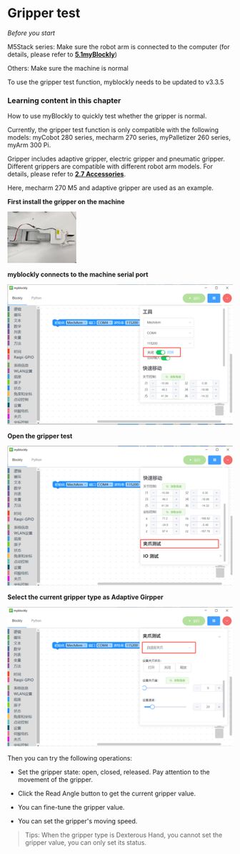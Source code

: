 # Gripper test

<i>Before you start</i>

M5Stack series: Make sure the robot arm is connected to the computer (for details, please refer to **[5.1myBlockly](https://docs.elephantrobotics.com/docs/gitbook/5-ProgramingApplication-myblockly-uiflow-mind/5.1-myblockly/)**)

Others: Make sure the machine is normal

To use the gripper test function, myblockly needs to be updated to v3.3.5

### Learning content in this chapter

How to use myBlockly to quickly test whether the gripper is normal.

Currently, the gripper test function is only compatible with the following models: myCobot 280 series, mecharm 270 series, myPalletizer 260 series, myArm 300 Pi.

Gripper includes adaptive gripper, electric gripper and pneumatic gripper. Different grippers are compatible with different robot arm models. For details, please refer to **[2.7 Accessories](https://docs.elephantrobotics.com/docs/gitbook/2-serialproduct/2.7-accessories/2.7-accessories.html)**.

Here, mecharm 270 M5 and adaptive gripper are used as an example.

**First install the gripper on the machine**

<img src="../../../../resources\3-FunctionsAndApplications\6.developmentGuide\myBlocklyAndUlFlow\myblocklyTutorials\jawtest/connect_gripper.jpg" style="zoom: 15%;" />

**myblockly connects to the machine serial port**

<img src="../../../../resources\3-FunctionsAndApplications\6.developmentGuide\myBlocklyAndUlFlow\myblocklyTutorials\jawtest/connect.png" style="zoom: 80%;" />

**Open the gripper test**

<img src="../../../../resources\3-FunctionsAndApplications\6.developmentGuide\myBlocklyAndUlFlow\myblocklyTutorials\jawtest/open_girpper_test.png" style="zoom: 80%;" />

**Select the current gripper type as Adaptive Girpper**

<img src="../../../../resources\3-FunctionsAndApplications\6.developmentGuide\myBlocklyAndUlFlow\myblocklyTutorials\jawtest/gripper_type.png" style="zoom: 80%;" />

Then you can try the following operations:

- Set the gripper state: open, closed, released. Pay attention to the movement of the gripper.

- Click the Read Angle button to get the current gripper value.

- You can fine-tune the gripper value.

- You can set the gripper's moving speed.

> Tips: When the gripper type is Dexterous Hand, you cannot set the gripper value, you can only set its status.